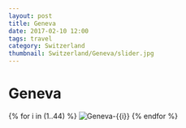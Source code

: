 ```yaml
---
layout: post
title: Geneva
date: 2017-02-10 12:00
tags: travel
category: Switzerland
thumbnail: Switzerland/Geneva/slider.jpg
---
```


# Geneva

{% for i in (1..44) %}
![Geneva-{{i}}](/assets/img/travel/Switzerland/Geneva/Geneva-{{i}}.jpg)
{% endfor %}
